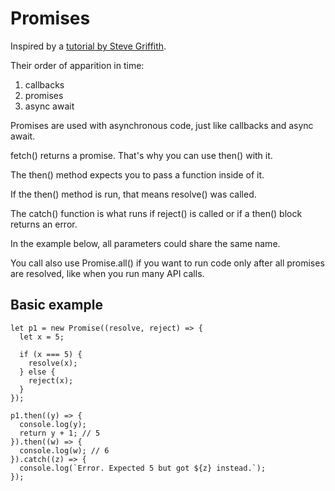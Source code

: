 # Promises

Inspired by a [tutorial by Steve Griffith](https://www.youtube.com/watch?v=SmPouEFKOBg&list=PLyuRouwmQCjngZXVn48vYmPK_1yAF-fLw&index=1).

Their order of apparition in time:

1. callbacks
1. promises
1. async await

Promises are used with asynchronous code, just like callbacks and async await.

fetch() returns a promise. That's why you can use then() with it.

The then() method expects you to pass a function inside of it.

If the then() method is run, that means resolve() was called.

The catch() function is what runs if reject() is called or if a then() block returns an error.

In the example below, all parameters could share the same name.

You call also use Promise.all() if you want to run code only after all promises are resolved, like when you run many API calls.

## Basic example

    let p1 = new Promise((resolve, reject) => {
      let x = 5;

      if (x === 5) {
        resolve(x);
      } else {
        reject(x);
      }
    });

    p1.then((y) => {
      console.log(y);
      return y + 1; // 5
    }).then((w) => {
      console.log(w); // 6  
    }).catch((z) => {
      console.log(`Error. Expected 5 but got ${z} instead.`);
    });